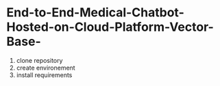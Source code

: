 # End-to-End-Medical-Chatbot-Hosted-on-Cloud-Platform-Vector-Base-

1)  clone repository 
2) create environement 
3) install requirements


